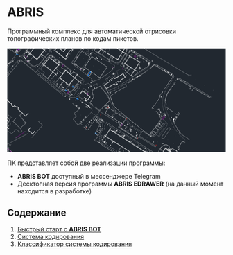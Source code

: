 # ABRIS

Программный комплекс для автоматической отрисовки топографических
планов по кодам пикетов. 

![alt-text](pics/example1.png)

ПК представляет собой две реализации программы:

- **ABRIS BOT** доступный в мессенджере Telegram
- Десктопная версия программы **ABRIS EDRAWER** (на данный момент находится в разработке)

## Содержание
1. [Быстрый старт с **ABRIS BOT**](docs/quick_start_bot.md)
2. [Система кодирования](docs/coding.md)
3. [Классификатор системы кодирования](files/classifier.pdf)